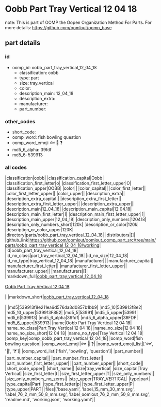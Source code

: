 # Oobb Part Tray Vertical 12 04 18  

note: This is part of OOMP the Oopen Organization Method For Parts. For more details: https://github.com/oomlout/oomp_base

##  part details





### id
* oomp_id: oobb_part_tray_vertical_12_04_18
  * classification: oobb
  * type: part
  * size: tray_vertical
  * color: 
  * description_main: 12_04_18
  * description_extra: 
  * manufacturer: 
  * part_number: 

### other_codes
* short_code: 
* oomp_word: fish bowling question
* oomp_word_emoji :fish: :bowling: :question:
* md5_6_alpha: 39fdf
* md5_6: 539913

### all codes 
|classification|oobb|
|classification_capital|Oobb|
|classification_first_letter|o|
|classification_first_letter_upper|O|
|classification_upper|OOBB|
|color||
|color_capital||
|color_first_letter||
|color_first_letter_upper||
|color_upper||
|description_extra||
|description_extra_capital||
|description_extra_first_letter||
|description_extra_first_letter_upper||
|description_extra_upper||
|description_main|12_04_18|
|description_main_capital|12 04.18|
|description_main_first_letter|1|
|description_main_first_letter_upper|1|
|description_main_upper|12_04_18|
|description_only_numbers|120418|
|description_only_numbers_short|120k|
|description_or_color|120k|
|description_or_color_upper|120K|
|directory|parts/oobb_part_tray_vertical_12_04_18|
|distributors|[]|
|github_link|https://github.com/oomlout/oomlout_oomp_part_src/tree/main/parts/oobb_part_tray_vertical_12_04_18/working|
|id|oobb_part_tray_vertical_12_04_18|
|id_no_class|part_tray_vertical_12_04_18|
|id_no_size|12_04_18|
|id_no_type|tray_vertical_12_04_18|
|manufacturer||
|manufacturer_capital||
|manufacturer_first_letter||
|manufacturer_first_letter_upper||
|manufacturer_upper||
|manufacturers|[]|
|markdown_full|[oobb_part_tray_vertical_12_04_18](https://github.com/oomlout/oomlout_oomp_part_src/tree/main/parts/oobb_part_tray_vertical_12_04_18/working)<br>[](https://github.com/oomlout/oomlout_oomp_part_src/tree/main/parts/oobb_part_tray_vertical_12_04_18/working)<br>[Oobb Part Tray Vertical 12 04 18](https://github.com/oomlout/oomlout_oomp_part_src/tree/main/parts/oobb_part_tray_vertical_12_04_18/working)<br><br>|
|markdown_short|[oobb_part_tray_vertical_12_04_18](https://github.com/oomlout/oomlout_oomp_part_src/tree/main/parts/oobb_part_tray_vertical_12_04_18/working)<br><br>|
|md5|539913f8e211ea6d576da3d0857b1bb9|
|md5_10|539913f8e2|
|md5_10_upper|539913F8E2|
|md5_5|53991|
|md5_5_upper|53991|
|md5_6|539913|
|md5_6_alpha|39fdf|
|md5_6_alpha_upper|39FDF|
|md5_6_upper|539913|
|name|Oobb Part Tray Vertical 12 04 18|
|name_no_class|Part Tray Vertical 12 04 18|
|name_no_size|12 04 18|
|name_no_size_short|12 04 18|
|name_no_type|Tray Vertical 12 04 18|
|oomp_key|oomp_oobb_part_tray_vertical_12_04_18|
|oomp_word|fish bowling question|
|oomp_word_emoji|:fish: :bowling: :question:|
|oomp_word_emoji_list|[':fish:', ':bowling:', ':question:']|
|oomp_word_list|['fish', 'bowling', 'question']|
|part_number||
|part_number_capital||
|part_number_first_letter||
|part_number_first_letter_upper||
|part_number_upper||
|short_code||
|short_code_upper||
|short_name||
|size|tray_vertical|
|size_capital|Tray Vertical|
|size_first_letter|t|
|size_first_letter_upper|T|
|size_only_numbers||
|size_only_numbers_no_zeros||
|size_upper|TRAY_VERTICAL|
|type|part|
|type_capital|Part|
|type_first_letter|p|
|type_first_letter_upper|P|
|type_upper|PART|
|files|['base.yaml', 'label_15_mm_30_mm.svg', 'label_76_2_mm_50_8_mm.svg', 'label_oomlout_76_2_mm_50_8_mm.svg', 'readme.md', 'working.json', 'working.yaml']|
